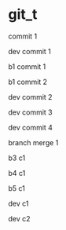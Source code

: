 # git_t
commit 1

dev commit 1

b1 commit 1

b1 commit 2

dev commit 2

dev commit 3

dev commit 4

branch merge 1

b3 c1

b4 c1

b5 c1

dev c1

dev c2
